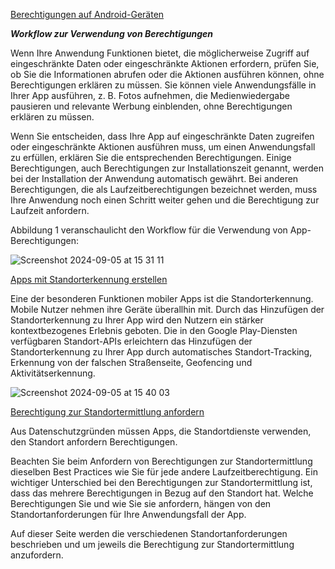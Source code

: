 [Berechtigungen auf Android-Geräten](https://developer.android.com/guide/topics/permissions/overview?hl=de)

***Workflow zur Verwendung von Berechtigungen***

Wenn Ihre Anwendung Funktionen bietet, die möglicherweise Zugriff auf eingeschränkte Daten oder eingeschränkte Aktionen erfordern, prüfen Sie, ob Sie die Informationen abrufen oder die Aktionen ausführen können, ohne Berechtigungen erklären zu müssen. Sie können viele Anwendungsfälle in Ihrer App ausführen, z. B. Fotos aufnehmen, die Medienwiedergabe pausieren und relevante Werbung einblenden, ohne Berechtigungen erklären zu müssen.

Wenn Sie entscheiden, dass Ihre App auf eingeschränkte Daten zugreifen oder eingeschränkte Aktionen ausführen muss, um einen Anwendungsfall zu erfüllen, erklären Sie die entsprechenden Berechtigungen. Einige Berechtigungen, auch Berechtigungen zur Installationszeit genannt, werden bei der Installation der Anwendung automatisch gewährt. Bei anderen Berechtigungen, die als Laufzeitberechtigungen bezeichnet werden, muss Ihre Anwendung noch einen Schritt weiter gehen und die Berechtigung zur Laufzeit anfordern.

Abbildung 1 veranschaulicht den Workflow für die Verwendung von App-Berechtigungen:

![Screenshot 2024-09-05 at 15 31 11](https://github.com/user-attachments/assets/1fa774cd-404b-4ac5-804a-b6937e40e757)

[Apps mit Standorterkennung erstellen](https://developer.android.com/develop/sensors-and-location/location?hl=de)

Eine der besonderen Funktionen mobiler Apps ist die Standorterkennung. Mobile Nutzer nehmen ihre Geräte überallhin mit. Durch das Hinzufügen der Standorterkennung zu Ihrer App wird den Nutzern ein stärker kontextbezogenes Erlebnis geboten. Die in den Google Play-Diensten verfügbaren Standort-APIs erleichtern das Hinzufügen der Standorterkennung zu Ihrer App durch automatisches Standort-Tracking, Erkennung von der falschen Straßenseite, Geofencing und Aktivitätserkennung.


![Screenshot 2024-09-05 at 15 40 03](https://github.com/user-attachments/assets/4480ce84-1717-4fce-b592-129d73ca305e)

[Berechtigung zur Standortermittlung anfordern](https://developer.android.com/develop/sensors-and-location/location/permissions?hl=de)

Aus Datenschutzgründen müssen Apps, die Standortdienste verwenden, den Standort anfordern Berechtigungen.

Beachten Sie beim Anfordern von Berechtigungen zur Standortermittlung dieselben Best Practices wie Sie für jede andere Laufzeitberechtigung. Ein wichtiger Unterschied bei den Berechtigungen zur Standortermittlung ist, dass das mehrere Berechtigungen in Bezug auf den Standort hat. Welche Berechtigungen Sie und wie Sie sie anfordern, hängen von den Standortanforderungen für Ihre Anwendungsfall der App.

Auf dieser Seite werden die verschiedenen Standortanforderungen beschrieben und um jeweils die Berechtigung zur Standortermittlung anzufordern.
